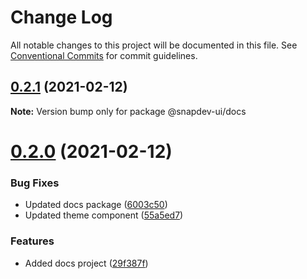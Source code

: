 # Change Log

All notable changes to this project will be documented in this file.
See [Conventional Commits](https://conventionalcommits.org) for commit guidelines.

## [0.2.1](https://github.com/qualipsolutions/snapdev-ui/compare/@snapdev-ui/docs@0.2.0...@snapdev-ui/docs@0.2.1) (2021-02-12)

**Note:** Version bump only for package @snapdev-ui/docs





# [0.2.0](https://github.com/qualipsolutions/snapdev-ui/compare/@snapdev-ui/docs@0.1.1...@snapdev-ui/docs@0.2.0) (2021-02-12)


### Bug Fixes

* Updated docs package ([6003c50](https://github.com/qualipsolutions/snapdev-ui/commit/6003c50d3ebbcdfea4d460a0c73789dd81ec9adf))
* Updated theme component ([55a5ed7](https://github.com/qualipsolutions/snapdev-ui/commit/55a5ed7d5b418e62bde86b7cc088fd7bd901a10b))


### Features

* Added docs project ([29f387f](https://github.com/qualipsolutions/snapdev-ui/commit/29f387fe6b410f20a0e75bccd92396e352820c17))
